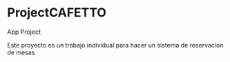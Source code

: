 # ProjectCAFETTO
App Project

Este proyecto es un trabajo individual para hacer un sistema de reservacion de mesas
